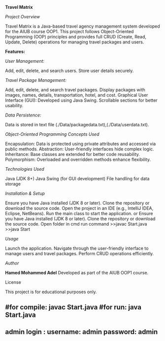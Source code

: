 **Travel Matrix**

_Project Overview_

Travel Matrix is a Java-based travel agency management system developed for the AIUB course OOP1. This project follows Object-Oriented Programming (OOP) principles and provides full CRUD (Create, Read, Update, Delete) operations for managing travel packages and users.

**Features:**

_User Management:_

Add, edit, delete, and search users.
Store user details securely.

_Travel Package Management:_

Add, edit, delete, and search travel packages.
Display packages with images, names, details, transportation, hotel, and cost.
Graphical User Interface (GUI):
Developed using Java Swing.
Scrollable sections for better usability.

_Data Persistence:_

Data is stored in text file (./Data/packagedata.txt),(./Data/userdata.txt).

_Object-Oriented Programming Concepts Used_

Encapsulation:
Data is protected using private attributes and accessed via public methods.
Abstraction:
User-friendly interfaces hide complex logic.
Inheritance:
Base classes are extended for better code reusability.
Polymorphism:
Overloaded and overridden methods enhance flexibility.

_Technologies Used_

Java (JDK 8+)
Java Swing (for GUI development)
File handling for data storage

_Installation & Setup_

Ensure you have Java installed (JDK 8 or later).
Clone the repository or download the source code.
Open the project in an IDE (e.g., IntelliJ IDEA, Eclipse, NetBeans).
Run the main class to start the application.
or
Ensure you have Java installed (JDK 8 or later).
Clone the repository or download the source code.
Open folder in cmd run command
    >>javac Start.java
    >>java Start


_Usage_

Launch the application.
Navigate through the user-friendly interface to manage users and travel packages.
Perform CRUD operations efficiently.

_Author_

**Hamed Mohammed Adel**
Developed as part of the AIUB OOP1 course.

License

This project is for educational purposes only.


#for compile:
  javac Start.java
#for run:
  java Start.java
-------------------------------------------------------------------------
admin login :
    username: admin
    password: admin
-------------------------------------------------------------------------
